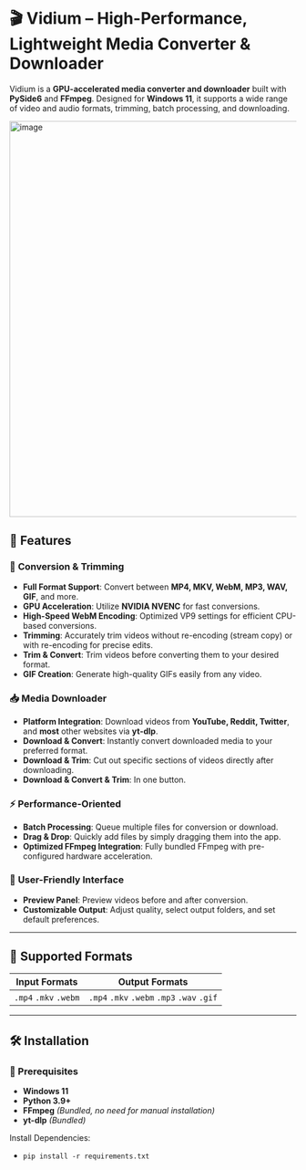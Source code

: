 # 🎬 Vidium – High-Performance, Lightweight Media Converter & Downloader

Vidium is a **GPU-accelerated media converter and downloader** built with **PySide6** and **FFmpeg**. Designed for **Windows 11**, it supports a wide range of video and audio formats, trimming, batch processing, and downloading.

<img width="1271" height="694" alt="image" src="https://github.com/user-attachments/assets/bac81869-c219-462c-83cd-f7df9d6e3312" />


## 🚀 Features

### 🎥 **Conversion & Trimming**
- **Full Format Support**: Convert between **MP4, MKV, WebM, MP3, WAV, GIF**, and more.
- **GPU Acceleration**: Utilize **NVIDIA NVENC** for fast conversions.
- **High-Speed WebM Encoding**: Optimized VP9 settings for efficient CPU-based conversions.
- **Trimming**: Accurately trim videos without re-encoding (stream copy) or with re-encoding for precise edits.
- **Trim & Convert**: Trim videos before converting them to your desired format.
- **GIF Creation**: Generate high-quality GIFs easily from any video.

### 📥 **Media Downloader**
- **Platform Integration**: Download videos from **YouTube, Reddit, Twitter**, and **most** other websites via **yt-dlp**.
- **Download & Convert**: Instantly convert downloaded media to your preferred format.
- **Download & Trim**: Cut out specific sections of videos directly after downloading.
- **Download & Convert & Trim**: In one button. 

  
### ⚡ **Performance-Oriented**
- **Batch Processing**: Queue multiple files for conversion or download.
- **Drag & Drop**: Quickly add files by simply dragging them into the app.
- **Optimized FFmpeg Integration**: Fully bundled FFmpeg with pre-configured hardware acceleration.

### 🎨 **User-Friendly Interface**
- **Preview Panel**: Preview videos before and after conversion.
- **Customizable Output**: Adjust quality, select output folders, and set default preferences.

---

## 📁 Supported Formats

| **Input Formats** | **Output Formats**        |
|------------------|---------------------------|
| `.mp4` `.mkv` `.webm` | `.mp4` `.mkv` `.webm` `.mp3` `.wav` `.gif` |

---

## 🛠️ Installation

### **🔗 Prerequisites**
- **Windows 11**
- **Python 3.9+**
- **FFmpeg** *(Bundled, no need for manual installation)*
- **yt-dlp** *(Bundled)*

Install Dependencies:
- `pip install -r requirements.txt`

